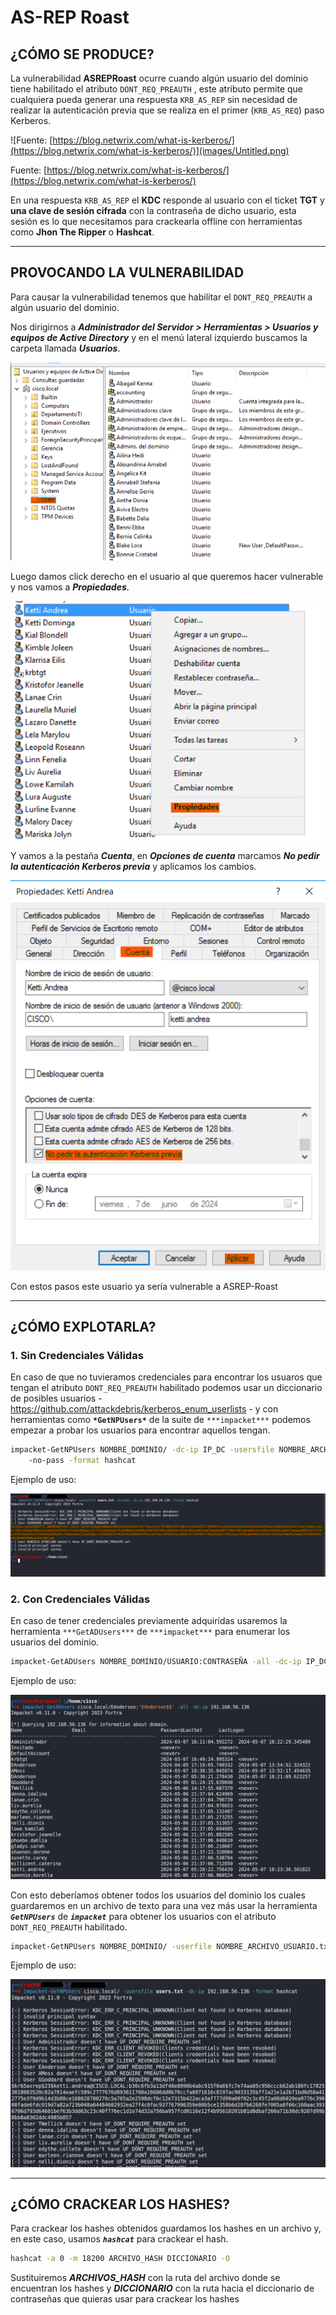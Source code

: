 # AS-REP Roast

## ¿CÓMO SE PRODUCE?

La vulnerabilidad **ASREPRoast** ocurre cuando algún usuario del dominio tiene habilitado el atributo `DONT_REQ_PREAUTH` , este atributo permite que cualquiera pueda generar una respuesta `KRB_AS_REP` sin necesidad de realizar la autenticación previa que se realiza en el primer (`KRB_AS_REQ`) paso Kerberos.

![Fuente: [https://blog.netwrix.com/what-is-kerberos/](https://blog.netwrix.com/what-is-kerberos/)](images/Untitled.png)

Fuente: [https://blog.netwrix.com/what-is-kerberos/](https://blog.netwrix.com/what-is-kerberos/)

En una respuesta `KRB_AS_REP` el **KDC** responde al usuario con el ticket **TGT** y **una clave de sesión cifrada** con la contraseña de dicho usuario, esta sesión es lo que necesitamos para crackearla offline con herramientas como **Jhon The Ripper** o **Hashcat**.

---

## PROVOCANDO LA VULNERABILIDAD

Para causar la vulnerabilidad tenemos que habilitar el `DONT_REQ_PREAUTH` a algún usuario del dominio.

Nos dirigirnos a ***Administrador del Servidor > Herramientas > Usuarios y equipos de Active Directory*** y en el menú lateral izquierdo buscamos la carpeta llamada ***Usuarios***.

![Untitled](images/Untitled%201.png)

Luego damos click derecho en el usuario al que queremos hacer vulnerable y nos vamos a ***Propiedades***.

![Untitled](images/Untitled%202.png)

Y vamos a la pestaña ***Cuenta***, en ***Opciones de cuenta*** marcamos ***No pedir la autenticación Kerberos previa*** y aplicamos los cambios.

![Untitled](images/Untitled%203.png)

Con estos pasos este usuario ya sería vulnerable a ASREP-Roast

---

## ¿CÓMO EXPLOTARLA?

### 1. Sin Credenciales Válidas

En caso de que no tuvieramos credenciales para encontrar los usuaros que tengan el atributo `DONT_REQ_PREAUTH` habilitado podemos usar un diccionario de posibles usuarios - https://github.com/attackdebris/kerberos_enum_userlists - y con herramientas como **`*GetNPUsers*`** de la suite de `***impacket***` podemos empezar a probar los usuarios para encontrar aquellos tengan.

```bash
impacket-GetNPUsers NOMBRE_DOMINIO/ -dc-ip IP_DC -usersfile NOMBRE_ARCHIVO_USUARIO.txt
	-no-pass -format hashcat
```

Ejemplo de uso:

![Untitled](images/64db9d8e-03b9-4dd2-af3c-78c5608f2114.png)

### 2. Con Credenciales Válidas

En caso de tener credenciales previamente adquiridas usaremos la herramienta `***GetADUsers***` de `***impacket***` para enumerar los usuarios del dominio.

```bash
impacket-GetADUsers NOMBRE_DOMINIO/USUARIO:CONTRASEÑA -all -dc-ip IP_DC
```

Ejemplo de uso:

![Untitled](images/Untitled%204.png)

Con esto deberíamos obtener todos los usuarios del dominio los cuales guardaremos en un archivo de texto para una vez más usar la herramienta ***`GetNPUsers`*** de ***`impacket`*** para obtener los usuarios con el atributo `DONT_REQ_PREAUTH` habilitado.

```bash
impacket-GetNPUsers NOMBRE_DOMINIO/ -userfile NOMBRE_ARCHIVO_USUARIO.txt -dc-ip IP_DC -format hashcat
```

Ejemplo de uso:

![Untitled](images/Untitled%205.png)

---

## ¿CÓMO CRACKEAR LOS HASHES?

Para crackear los hashes obtenidos guardamos los hashes en un archivo y, en este caso, usamos ***`hashcat`*** para crackear el hash.

```bash
hashcat -a 0 -m 18200 ARCHIVO_HASH DICCIONARIO -O
```

Sustituiremos ***ARCHIVOS_HASH*** con la ruta del archivo donde se encuentran los hashes y ***DICCIONARIO*** con la ruta hacia el diccionario de contraseñas que quieras usar para crackear los hashes